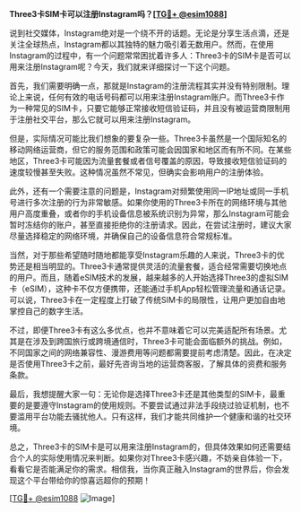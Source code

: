 **Three3卡SIM卡可以注册Instagram吗？[[TG💪+ @esim1088](https://t.me/s/esim1088)]**

说到社交媒体，Instagram绝对是一个绕不开的话题。无论是分享生活点滴，还是关注全球热点，Instagram都以其独特的魅力吸引着无数用户。然而，在使用Instagram的过程中，有一个问题常常困扰着许多人：Three3卡的SIM卡是否可以用来注册Instagram呢？今天，我们就来详细探讨一下这个问题。

首先，我们需要明确一点，那就是Instagram的注册流程其实并没有特别限制。理论上来说，任何有效的电话号码都可以用来注册Instagram账户。而Three3卡作为一种常见的SIM卡，只要它能够正常接收短信验证码，并且没有被运营商限制用于注册社交平台，那么它就可以用来注册Instagram。

但是，实际情况可能比我们想象的要复杂一些。Three3卡虽然是一个国际知名的移动网络运营商，但它的服务范围和政策可能会因国家和地区而有所不同。在某些地区，Three3卡可能因为流量套餐或者信号覆盖的原因，导致接收短信验证码的速度较慢甚至失败。这种情况虽然不常见，但确实会影响用户的注册体验。

此外，还有一个需要注意的问题是，Instagram对频繁使用同一IP地址或同一手机号进行多次注册的行为非常敏感。如果你使用的Three3卡所在的网络环境与其他用户高度重叠，或者你的手机设备信息被系统识别为异常，那么Instagram可能会暂时冻结你的账户，甚至直接拒绝你的注册请求。因此，在尝试注册时，建议大家尽量选择稳定的网络环境，并确保自己的设备信息符合常规标准。

当然，对于那些希望随时随地都能享受Instagram乐趣的人来说，Three3卡的优势还是相当明显的。Three3卡通常提供灵活的流量套餐，适合经常需要切换地点的用户。而且，随着eSIM技术的发展，越来越多的人开始选择Three3的虚拟SIM卡（eSIM），这种卡不仅方便携带，还能通过手机App轻松管理流量和通话记录。可以说，Three3卡在一定程度上打破了传统SIM卡的局限性，让用户更加自由地掌控自己的数字生活。

不过，即便Three3卡有这么多优点，也并不意味着它可以完美适配所有场景。尤其是在涉及到跨国旅行或跨境通信时，Three3卡可能会面临额外的挑战。例如，不同国家之间的网络兼容性、漫游费用等问题都需要提前考虑清楚。因此，在决定是否使用Three3卡之前，最好先咨询当地的运营商客服，了解具体的资费和服务条款。

最后，我想提醒大家一句：无论你是选择Three3卡还是其他类型的SIM卡，最重要的是要遵守Instagram的使用规则。不要尝试通过非法手段绕过验证机制，也不要滥用平台功能去骚扰他人。只有这样，我们才能共同维护一个健康和谐的社交环境。

总之，Three3卡的SIM卡是可以用来注册Instagram的，但具体效果如何还需要结合个人的实际使用情况来判断。如果你对Three3卡感兴趣，不妨亲自体验一下，看看它是否能满足你的需求。相信我，当你真正融入Instagram的世界后，你会发现这个平台带给你的惊喜远超你的预期！

[[TG💪+ @esim1088](https://t.me/s/esim1088) ![Image](https://i.postimg.cc/4NQfJmqS/Snipaste-2025-05-13-00-14-12.png)]